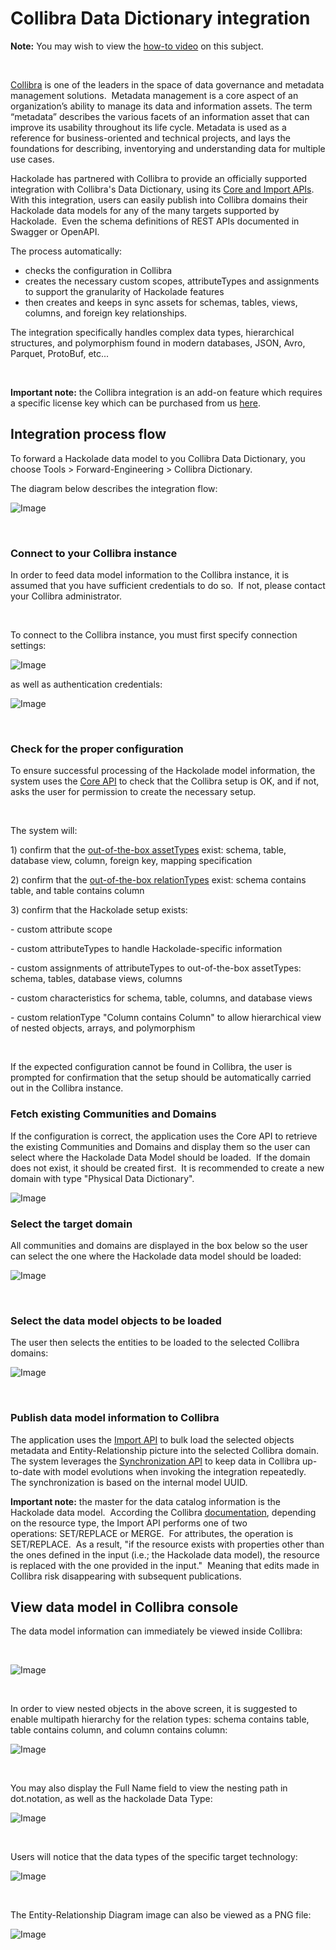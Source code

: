 # Collibra Data Dictionary integration

**Note:** You may wish to view the [how-to video](<https://hackolade.com/videos.html#collibra> "target=\"\_blank\"") on this subject.

&nbsp;

[Collibra](<https://www.collibra.com/> "target=\"\_blank\"") is one of the leaders in the space of data governance and metadata management solutions.&nbsp; Metadata management is a core aspect of an organization’s ability to manage its data and information assets. The term “metadata” describes the various facets of an information asset that can improve its usability throughout its life cycle. Metadata is used as a reference for business-oriented and technical projects, and lays the foundations for describing, inventorying and understanding data for multiple use cases.

Hackolade has partnered with Collibra to provide an officially supported integration with Collibra's Data Dictionary, using its [Core and Import APIs](<https://developer.collibra.com/rest/#apis> "target=\"\_blank\"").&nbsp; With this integration, users can easily publish into Collibra domains their Hackolade data models for any of the many targets supported by Hackolade.&nbsp; Even the schema definitions of REST APIs documented in Swagger or OpenAPI.

The process automatically:

* checks the configuration in Collibra
* creates the necessary custom scopes, attributeTypes and assignments to support the granularity of Hackolade features
* then creates and keeps in sync assets for schemas, tables, views, columns, and foreign key relationships.

The integration specifically handles complex data types, hierarchical structures, and polymorphism found in modern databases, JSON, Avro, Parquet, ProtoBuf, etc...

&nbsp;

**Important note:** the Collibra integration is an add-on feature which requires a specific license key which can be purchased from us [here](<mailto:support@hackolade.com?subject=Collibra%20integration%20license>).

## Integration process flow

To forward a Hackolade data model to you Collibra Data Dictionary, you choose Tools \> Forward-Engineering \> Collibra Dictionary. &nbsp;

The diagram below describes the integration flow:

![Image](<lib/Collibra%20integration%20flow.png>)

&nbsp;

### Connect to your Collibra instance

In order to feed data model information to the Collibra instance, it is assumed that you have sufficient credentials to do so.&nbsp; If not, please contact your Collibra administrator.

&nbsp;

To connect to the Collibra instance, you must first specify connection settings:

![Image](<lib/Collibra%20connection%20settings.png>)

as well as authentication credentials:

![Image](<lib/Collibra%20authentication.png>)

&nbsp;

### Check for the proper configuration

To ensure successful processing of the Hackolade model information, the system uses the [Core API](<https://developer.collibra.com/rest/rest-core-api/> "target=\"\_blank\"") to check that the Collibra setup is OK, and if not, asks the user for permission to create the necessary setup.

&nbsp;

The system will:

&#49;) confirm that the [out-of-the-box assetTypes](<https://productresources.collibra.com/docs/user/5.7/#Assets/AssetTypes/ref\_ootb-asset-types.htm> "target=\"\_blank\"") exist: schema, table, database view, column, foreign key, mapping specification

&#50;) confirm that the [out-of-the-box relationTypes](<https://productresources.collibra.com/docs/user/5.7/#Assets/Characteristics/Attributes/AttributeTypes/ref\_attribute-types.htm> "target=\"\_blank\"") exist: schema contains table, and table contains column

&#51;) confirm that the Hackolade setup exists:

\- custom attribute scope

\- custom attributeTypes to handle Hackolade-specific information

\- custom assignments of attributeTypes to out-of-the-box assetTypes: schema, tables, database views, columns

\- custom characteristics for schema, table, columns, and database views

\- custom relationType "Column contains Column" to allow hierarchical view of nested objects, arrays, and polymorphism

&nbsp;

If the expected configuration cannot be found in Collibra, the user is prompted for confirmation that the setup should be automatically carried out in the Collibra instance.

### Fetch existing Communities and Domains

If the configuration is correct, the application uses the Core API to retrieve the existing Communities and Domains and display them so the user can select where the Hackolade Data Model should be loaded.&nbsp; If the domain does not exist, it should be created first.&nbsp; It is recommended to create a new domain with type "Physical Data Dictionary".

![Image](<lib/Collibra%20create%20domain.png>)

### Select the target domain

All communities and domains are displayed in the box below so the user can select the one where the Hackolade data model should be loaded:

![Image](<lib/Collibra%20resource%20selection.png>)

&nbsp;

### Select the data model objects to be loaded

The user then selects the entities to be loaded to the selected Collibra domains:

![Image](<lib/Collibra%20object%20selection.png>)

&nbsp;

### Publish data model information to Collibra

The application uses the [Import API](<https://developer.collibra.com/rest/rest-import-api/> "target=\"\_blank\"") to bulk load the selected objects metadata and Entity-Relationship picture into the selected Collibra domain.&nbsp; The system leverages the [Synchronization API](<https://collibra-developer-portal.s3-eu-west-1.amazonaws.com/docs/import/Default.htm#API/ImportAPIv2/co\_synchronization-api.htm> "target=\"\_blank\"") to keep data in Collibra up-to-date with model evolutions when invoking the integration repeatedly.&nbsp; The synchronization is based on the internal model UUID.

**Important note:** the master for the data catalog information is the Hackolade data model.&nbsp; According the Collibra [documentation](<https://collibra-developer-portal.s3-eu-west-1.amazonaws.com/docs/import/Default.htm#API/ImportAPIv2/to\_import-commands.htm#Resource> "target=\"\_blank\""), depending on the resource type, the Import API performs one of two operations: SET/REPLACE or MERGE.&nbsp; For attributes, the operation is SET/REPLACE.&nbsp; As a result, "if the resource exists with properties other than the ones defined in the input (i.e.; the Hackolade data model), the resource is replaced with the one provided in the input."&nbsp; Meaning that edits made in Collibra risk disappearing with subsequent publications. &nbsp;

## View data model in Collibra console

The data model information can immediately be viewed inside Collibra:

&nbsp;

![Image](<lib/Collibra%20view%20data%20models.png>)

&nbsp;

In order to view nested objects in the above screen, it is suggested to enable multipath hierarchy for the relation types: schema contains table, table contains column, and column contains column:

![Image](<lib/Collibra%20configure%20hierarchy.png>)

&nbsp;

You may also display the Full Name field to view the nesting path in dot.notation, as well as the hackolade Data Type:

![Image](<lib/Collibra%20fields%20config.png>)

&nbsp;

Users will notice that the data types of the specific target technology:

![Image](<lib/Collibra%20data%20type%20view.png>)

&nbsp;

The Entity-Relationship Diagram image can also be viewed as a PNG file:

![Image](<lib/Collibra%20view%20ERD%20file.png>)

&nbsp;

&nbsp;

